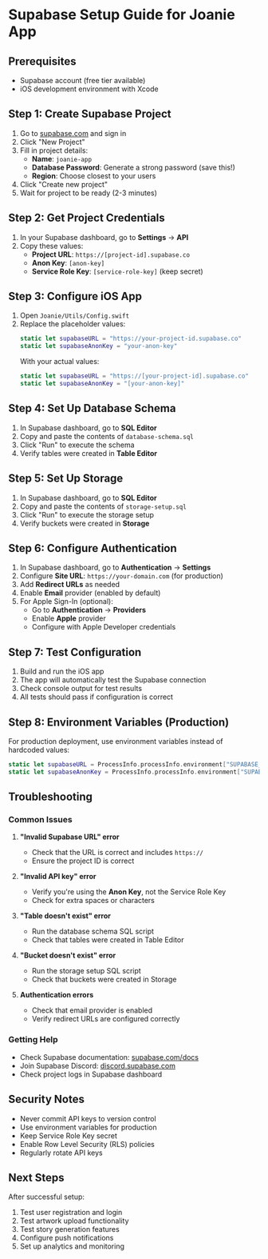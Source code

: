 # Supabase Setup Guide for Joanie App

## Prerequisites
- Supabase account (free tier available)
- iOS development environment with Xcode

## Step 1: Create Supabase Project

1. Go to [supabase.com](https://supabase.com) and sign in
2. Click "New Project"
3. Fill in project details:
   - **Name**: `joanie-app`
   - **Database Password**: Generate a strong password (save this!)
   - **Region**: Choose closest to your users
4. Click "Create new project"
5. Wait for project to be ready (2-3 minutes)

## Step 2: Get Project Credentials

1. In your Supabase dashboard, go to **Settings** → **API**
2. Copy these values:
   - **Project URL**: `https://[project-id].supabase.co`
   - **Anon Key**: `[anon-key]`
   - **Service Role Key**: `[service-role-key]` (keep secret)

## Step 3: Configure iOS App

1. Open `Joanie/Utils/Config.swift`
2. Replace the placeholder values:
   ```swift
   static let supabaseURL = "https://your-project-id.supabase.co"
   static let supabaseAnonKey = "your-anon-key"
   ```
   With your actual values:
   ```swift
   static let supabaseURL = "https://[your-project-id].supabase.co"
   static let supabaseAnonKey = "[your-anon-key]"
   ```

## Step 4: Set Up Database Schema

1. In Supabase dashboard, go to **SQL Editor**
2. Copy and paste the contents of `database-schema.sql`
3. Click "Run" to execute the schema
4. Verify tables were created in **Table Editor**

## Step 5: Set Up Storage

1. In Supabase dashboard, go to **SQL Editor**
2. Copy and paste the contents of `storage-setup.sql`
3. Click "Run" to execute the storage setup
4. Verify buckets were created in **Storage**

## Step 6: Configure Authentication

1. In Supabase dashboard, go to **Authentication** → **Settings**
2. Configure **Site URL**: `https://your-domain.com` (for production)
3. Add **Redirect URLs** as needed
4. Enable **Email** provider (enabled by default)
5. For Apple Sign-In (optional):
   - Go to **Authentication** → **Providers**
   - Enable **Apple** provider
   - Configure with Apple Developer credentials

## Step 7: Test Configuration

1. Build and run the iOS app
2. The app will automatically test the Supabase connection
3. Check console output for test results
4. All tests should pass if configuration is correct

## Step 8: Environment Variables (Production)

For production deployment, use environment variables instead of hardcoded values:

```swift
static let supabaseURL = ProcessInfo.processInfo.environment["SUPABASE_URL"] ?? "https://your-project-id.supabase.co"
static let supabaseAnonKey = ProcessInfo.processInfo.environment["SUPABASE_ANON_KEY"] ?? "your-anon-key"
```

## Troubleshooting

### Common Issues

1. **"Invalid Supabase URL" error**
   - Check that the URL is correct and includes `https://`
   - Ensure the project ID is correct

2. **"Invalid API key" error**
   - Verify you're using the **Anon Key**, not the Service Role Key
   - Check for extra spaces or characters

3. **"Table doesn't exist" error**
   - Run the database schema SQL script
   - Check that tables were created in Table Editor

4. **"Bucket doesn't exist" error**
   - Run the storage setup SQL script
   - Check that buckets were created in Storage

5. **Authentication errors**
   - Check that email provider is enabled
   - Verify redirect URLs are configured correctly

### Getting Help

- Check Supabase documentation: [supabase.com/docs](https://supabase.com/docs)
- Join Supabase Discord: [discord.supabase.com](https://discord.supabase.com)
- Check project logs in Supabase dashboard

## Security Notes

- Never commit API keys to version control
- Use environment variables for production
- Keep Service Role Key secret
- Enable Row Level Security (RLS) policies
- Regularly rotate API keys

## Next Steps

After successful setup:
1. Test user registration and login
2. Test artwork upload functionality
3. Test story generation features
4. Configure push notifications
5. Set up analytics and monitoring
